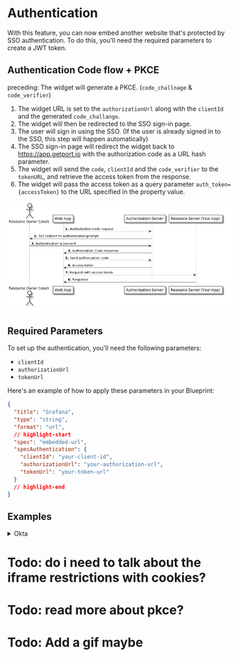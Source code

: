 # Authentication

With this feature, you can now embed another website that's protected by SSO authentication.
To do this, you'll need the required parameters to create a JWT token.

## Authentication Code flow + PKCE

preceding: The widget will generate a PKCE. (`code_challnage` & `code_verifier`)

1. The widget URL is set to the `authorizationUrl` along with the `clientId` and the generated `code_challange`.
2. The widget will then be redirected to the SSO sign-in page.
3. The user will sign in using the SSO. (If the user is already signed in to the SSO, this step will happen automatically)
4. The SSO sign-in page will redirect the widget back to https://app.getport.io with the authorization code as a URL hash parameter.
5. The widget will send the `code`, `clientId` and the `code_verifier` to the `tokenURL`, and retrieve the access token from the response.
6. The widget will pass the access token as a query parameter `auth_token={accessToken}` to the URL specified in the property value.

![AuthorizationCodeFlow.png](../../../../static/img/software-catalog/widgets/embedded-url/AuthorizationCodeFlow.png)

## Required Parameters

To set up the authentication, you'll need the following parameters:

- `clientId`
- `authorizationUrl`
- `tokenUrl`

Here's an example of how to apply these parameters in your Blueprint:

```json showLineNumbers
{
  "title": "Grafana",
  "type": "string",
  "format": "url",
  // highlight-start
  "spec": "embedded-url",
  "specAuthentication": {
    "clientId": "your-client-id",
    "authorizationUrl": "your-authorization-url",
    "tokenUrl": "your-token-url"
  }
  // highlight-end
}
```

## Examples

<details>
    <summary>Okta</summary>

**Steps**:

1. Create an SPA application.
2. Give your users access.
3. Allow embedding.
4. Add http://app.getport.io to your "Sign-in redirect URIs".

<br />

**How to configure my Grafana with OAuth & Port embedding?**
:::info Note
The following example is just for illustration purposes and may not reflect the actual URLs and client IDs used in
your Okta setup.

Based On:

> Grafana Docs for [JWT Configuration](https://grafana.com/docs/grafana/latest/setup-grafana/configure-security/configure-authentication/jwt/)
>
> Grafana Docs for [OAuth Configuration](https://grafana.com/docs/grafana/latest/setup-grafana/configure-security/configure-authentication/generic-oauth/)

:::

```ini
[security] -> Required for the embedding
allow_embedding = true

[auth.jwt] -> Required for the embedding
...
jwk_set_url = https://{your-okta-org}.okta.com/oauth2/default/v1/keys
expected_claims = {"iss": "https://{your-okta-org}.okta.com", "aud": "https://{your-okta-org}.okta.com"}
url_login = true
...

[auth.generic_oauth] -> regular OAuth authentication
...
client_id = {CLIENT_ID}
client_secret = {CLIENT_SECRET}
auth_url = https://{your-okta-org}.okta.com/oauth2/v1/authorize
token_url = https://{your-okta-org}.okta.com/oauth2/v1/token
api_url = https://{your-okta-org}.okta.com/oauth2/v1/userinfo
enable_login_token = true
use_pkce = true
...
```

</details>

# Todo: do i need to talk about the iframe restrictions with cookies?

# Todo: read more about pkce?

# Todo: Add a gif maybe
